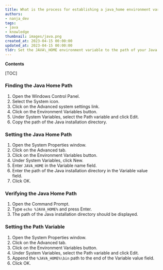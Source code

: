 ```yaml
---
title: What is the process for establishing a java_home environment variable on windows 7?
authors:
- nanja_dev
tags:
- java
- knowledge
thumbnail: images/java.png
created_at: 2023-04-15 00:00:00
updated_at: 2023-04-15 00:00:00
tldr: Set the JAVA\_HOME environment variable to the path of your Java installation.
---
```


**Contents**

[TOC]

### Finding the Java Home Path
1. Open the Windows Control Panel.
2. Select the System icon.
3. Click on the Advanced system settings link.
4. Click on the Environment Variables button.
5. Under System Variables, select the Path variable and click Edit.
6. Copy the path of the Java installation directory.

### Setting the Java Home Path
1. Open the System Properties window.
2. Click on the Advanced tab.
3. Click on the Environment Variables button.
4. Under System Variables, click New.
5. Enter `JAVA_HOME` in the Variable name field.
6. Enter the path of the Java installation directory in the Variable value field.
7. Click OK.

### Verifying the Java Home Path
1. Open the Command Prompt.
2. Type `echo %JAVA_HOME%` and press Enter.
3. The path of the Java installation directory should be displayed.

### Setting the Path Variable
1. Open the System Properties window.
2. Click on the Advanced tab.
3. Click on the Environment Variables button.
4. Under System Variables, select the Path variable and click Edit.
5. Append the `%JAVA_HOME%\bin` path to the end of the Variable value field.
6. Click OK.
